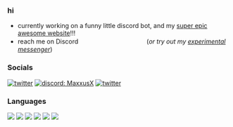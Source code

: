 ### hi

- currently working on a funny little discord bot, and my [super epic awesome website](https://maxxus.pages.dev)!!!
- reach me on Discord ㅤ ㅤ ㅤ ㅤ ㅤ ㅤ ㅤ ㅤ ㅤ (*or try out my* [*experimental messenger*](https://maxxus.pages.dev/message))

### Socials
<a href="https://twitter.com/MaxxusYT2"><img src="https://img.shields.io/badge/twitter-blue?style=for-the-badge&logo=twitter" alt="twitter"></a>
<a href="https://discord.gg/"><img src="https://img.shields.io/badge/maxxusx-darkblue?style=for-the-badge&logo=discord" alt="discord: MaxxusX"></a>
<a href="https://www.youtube.com/@MaxxusX"><img src="https://img.shields.io/badge/youtube-darkred?style=for-the-badge&logo=youtube" alt="twitter"></a>

### Languages
<a href="#!"><img src="https://img.shields.io/badge/Markdown-000000?style=for-the-badge&logo=markdown&logoColor=white"></a>
<a href="#!"><img src="https://img.shields.io/badge/Luau-2C2D72?style=for-the-badge&logo=lua&logoColor=white"></a>
<a href="#!"><img src="https://img.shields.io/badge/HTML5-E34F26?style=for-the-badge&logo=html5&logoColor=white"></a>
<a href="#!"><img src="https://img.shields.io/badge/CSS-239120?&style=for-the-badge&logo=css3&logoColor=white"></a>
<a href="#!"><img src="https://img.shields.io/badge/JavaScript-F7DF1E?style=for-the-badge&logo=javascript&logoColor=black"></a>
<a href="#!"><img src="https://img.shields.io/badge/python-darkblue?style=for-the-badge&logo=python&logoColor=DCE206"></a>

